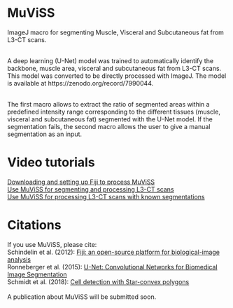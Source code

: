 # MuViSS
ImageJ macro for segmenting Muscle, Visceral and Subcutaneous fat from L3-CT scans.

<br>
A deep learning (U-Net) model was trained to automatically identify the backbone, muscle area, visceral and subcutaneous fat from L3-CT scans. This model was converted to be directly processed with ImageJ. The model is available at https://zenodo.org/record/7990044.<br>
<br>

The first macro allows to extract the ratio of segmented areas within a predefined intensity range corresponding to the different tissues (muscle, visceral and subcutaneous fat) segmented with the U-Net model. If the segmentation fails, the second macro allows the user to give a manual segmentation as an input.<br>

# Video tutorials
[Downloading and setting up Fiji to process MuViSS](https://youtu.be/2d3eNNArCkk) <br>
[Use MuViSS for segmenting and processing L3-CT scans](https://youtu.be/bHEgR0Pd8Qk) <br>
[Use MuViSS for processing L3-CT scans with known segmentations](https://youtu.be/-IYwdjgth7w) <br>

# Citations
If you use MuViSS, please cite: <br> 
Schindelin et al. (2012): [Fiji: an open-source platform for biological-image analysis](https://doi.org/10.1038/nmeth.2019) <br>
Ronneberger et al. (2015): [U-Net: Convolutional Networks for Biomedical Image Segmentation](https://doi.org/10.1007/978-3-319-24574-4_28) <br>
Schmidt et al. (2018): [Cell detection with Star-convex polygons](https://doi.org/10.1007/978-3-030-00934-2_30) <br><br> 
A publication about MuViSS will be submitted soon.
